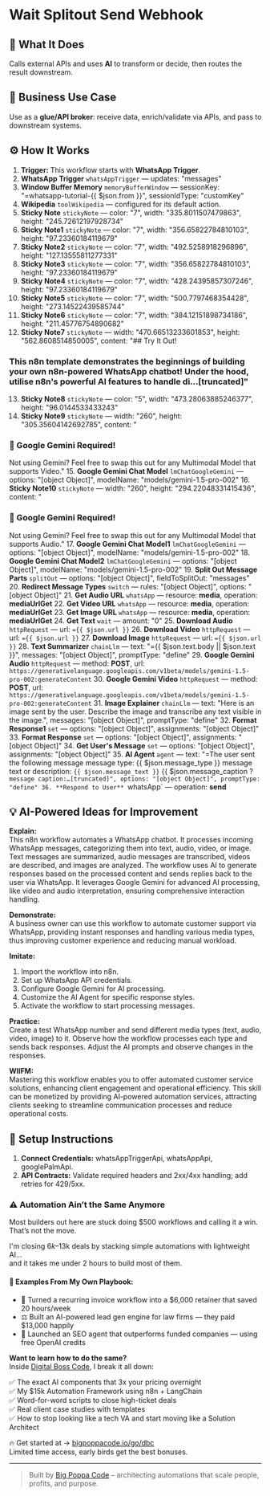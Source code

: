 # Wait Splitout Send Webhook
## 🚀 What It Does
Calls external APIs and uses **AI** to transform or decide, then routes the result downstream.

## 💼 Business Use Case
Use as a **glue/API broker**: receive data, enrich/validate via APIs, and pass to downstream systems.

## ⚙️ How It Works
1. **Trigger:** This workflow starts with **WhatsApp Trigger**.
2. **WhatsApp Trigger** `whatsAppTrigger` — updates: "messages"
3. **Window Buffer Memory** `memoryBufferWindow` — sessionKey: "=whatsapp-tutorial-{{ $json.from }}", sessionIdType: "customKey"
4. **Wikipedia** `toolWikipedia` — configured for its default action.
5. **Sticky Note** `stickyNote` — color: "7", width: "335.8011507479863", height: "245.72612197928734"
6. **Sticky Note1** `stickyNote` — color: "7", width: "356.65822784810103", height: "97.23360184119679"
7. **Sticky Note2** `stickyNote` — color: "7", width: "492.5258918296896", height: "127.13555811277331"
8. **Sticky Note3** `stickyNote` — color: "7", width: "356.65822784810103", height: "97.23360184119679"
9. **Sticky Note4** `stickyNote` — color: "7", width: "428.24395857307246", height: "97.23360184119679"
10. **Sticky Note5** `stickyNote` — color: "7", width: "500.7797468354428", height: "273.14522439585744"
11. **Sticky Note6** `stickyNote` — color: "7", width: "384.12151898734186", height: "211.45776754890682"
12. **Sticky Note7** `stickyNote` — width: "470.66513233601853", height: "562.8608514850005", content: "## Try It Out!

### This n8n template demonstrates the beginnings of building your own n8n-powered WhatsApp chatbot! Under the hood, utilise n8n's powerful AI features to handle di…[truncated]"
13. **Sticky Note8** `stickyNote` — color: "5", width: "473.28063885246377", height: "96.0144533433243"
14. **Sticky Note9** `stickyNote` — width: "260", height: "305.35604142692785", content: "













### 🚨 Google Gemini Required!
Not using Gemini? Feel free to swap this out for any Multimodal Model that supports Video."
15. **Google Gemini Chat Model** `lmChatGoogleGemini` — options: "[object Object]", modelName: "models/gemini-1.5-pro-002"
16. **Sticky Note10** `stickyNote` — width: "260", height: "294.22048331415436", content: "













### 🚨 Google Gemini Required!
Not using Gemini? Feel free to swap this out for any Multimodal Model that supports Audio."
17. **Google Gemini Chat Model1** `lmChatGoogleGemini` — options: "[object Object]", modelName: "models/gemini-1.5-pro-002"
18. **Google Gemini Chat Model2** `lmChatGoogleGemini` — options: "[object Object]", modelName: "models/gemini-1.5-pro-002"
19. **Split Out Message Parts** `splitOut` — options: "[object Object]", fieldToSplitOut: "messages"
20. **Redirect Message Types** `switch` — rules: "[object Object]", options: "[object Object]"
21. **Get Audio URL** `whatsApp` — resource: **media**, operation: **mediaUrlGet**
22. **Get Video URL** `whatsApp` — resource: **media**, operation: **mediaUrlGet**
23. **Get Image URL** `whatsApp` — resource: **media**, operation: **mediaUrlGet**
24. **Get Text** `wait` — amount: "0"
25. **Download Audio** `httpRequest` — url: `={{ $json.url }}`
26. **Download Video** `httpRequest` — url: `={{ $json.url }}`
27. **Download Image** `httpRequest` — url: `={{ $json.url }}`
28. **Text Summarizer** `chainLlm` — text: "={{ $json.text.body || $json.text }}", messages: "[object Object]", promptType: "define"
29. **Google Gemini Audio** `httpRequest` — method: **POST**, url: `https://generativelanguage.googleapis.com/v1beta/models/gemini-1.5-pro-002:generateContent`
30. **Google Gemini Video** `httpRequest` — method: **POST**, url: `https://generativelanguage.googleapis.com/v1beta/models/gemini-1.5-pro-002:generateContent`
31. **Image Explainer** `chainLlm` — text: "Here is an image sent by the user. Describe the image and transcribe any text visible in the image.", messages: "[object Object]", promptType: "define"
32. **Format Response1** `set` — options: "[object Object]", assignments: "[object Object]"
33. **Format Response** `set` — options: "[object Object]", assignments: "[object Object]"
34. **Get User's Message** `set` — options: "[object Object]", assignments: "[object Object]"
35. **AI Agent** `agent` — text: "=The user sent the following message
message type: {{ $json.message_type }}
message text or description:
```{{ $json.message_text }}```
{{ $json.message_caption ? `message caption:…[truncated]", options: "[object Object]", promptType: "define"
36. **Respond to User** `whatsApp` — operation: **send**

## 💡 AI-Powered Ideas for Improvement
**Explain:**  
This n8n workflow automates a WhatsApp chatbot. It processes incoming WhatsApp messages, categorizing them into text, audio, video, or image. Text messages are summarized, audio messages are transcribed, videos are described, and images are analyzed. The workflow uses AI to generate responses based on the processed content and sends replies back to the user via WhatsApp. It leverages Google Gemini for advanced AI processing, like video and audio interpretation, ensuring comprehensive interaction handling.

**Demonstrate:**  
A business owner can use this workflow to automate customer support via WhatsApp, providing instant responses and handling various media types, thus improving customer experience and reducing manual workload.

**Imitate:**  
1. Import the workflow into n8n.  
2. Set up WhatsApp API credentials.  
3. Configure Google Gemini for AI processing.  
4. Customize the AI Agent for specific response styles.  
5. Activate the workflow to start processing messages.

**Practice:**  
Create a test WhatsApp number and send different media types (text, audio, video, image) to it. Observe how the workflow processes each type and sends back responses. Adjust the AI prompts and observe changes in the responses.

**WIIFM:**  
Mastering this workflow enables you to offer automated customer service solutions, enhancing client engagement and operational efficiency. This skill can be monetized by providing AI-powered automation services, attracting clients seeking to streamline communication processes and reduce operational costs.

## 🔧 Setup Instructions
1. **Connect Credentials:** whatsAppTriggerApi, whatsAppApi, googlePalmApi.
2. **API Contracts:** Validate required headers and 2xx/4xx handling; add retries for 429/5xx.

### ⚠️ Automation Ain’t the Same Anymore

Most builders out here are stuck doing $500 workflows and calling it a win.  
That’s not the move.  

I'm closing $6k–$13k deals by stacking simple automations with lightweight AI...  
and it takes me under 2 hours to build most of them.

#### 🧠 Examples From My Own Playbook:
- 🔁 Turned a recurring invoice workflow into a $6,000 retainer that saved 20 hours/week  
- ⚖️ Built an AI-powered lead gen engine for law firms — they paid $13,000 happily  
- 🚀 Launched an SEO agent that outperforms funded companies — using free OpenAI credits  

**Want to learn how to do the same?**  
Inside [Digital Boss Code](https://bigpoppacode.io/go/dbc), I break it all down:

✅ The exact AI components that 3x your pricing overnight  
✅ My $15k Automation Framework using n8n + LangChain  
✅ Word-for-word scripts to close high-ticket deals  
✅ Real client case studies with templates  
✅ How to stop looking like a tech VA and start moving like a Solution Architect  

🔥 Get started at → [bigpoppacode.io/go/dbc](https://bigpoppacode.io/go/dbc)  
Limited time access, early birds get the best bonuses.

---
> Built by [Big Poppa Code](https://bigpoppacode.io) – architecting automations that scale people, profits, and purpose.
